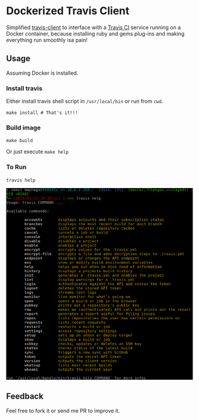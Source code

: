 # Dockerized Travis Client

Simplified [travis-client](https://github.com/travis-ci/travis.rb#readme) to interface with a [Travis CI](travis-ci.org) service running on a Docker container, because installing ruby and gems plug-ins and making everything run smoothly isa pain!

## Usage
Assuming Docker is installed.

### Install travis
Either install travis shell script in `/usr/local/bin` or run from `cwd`.

```shell
make install # That's it!!!
```
### Build image

```shell
make build
```
Or just execute `make help`

### To Run

```shell
travis help
```

![travis help](images/help.png)

## Feedback

Feel free to fork it or send me PR to improve it.